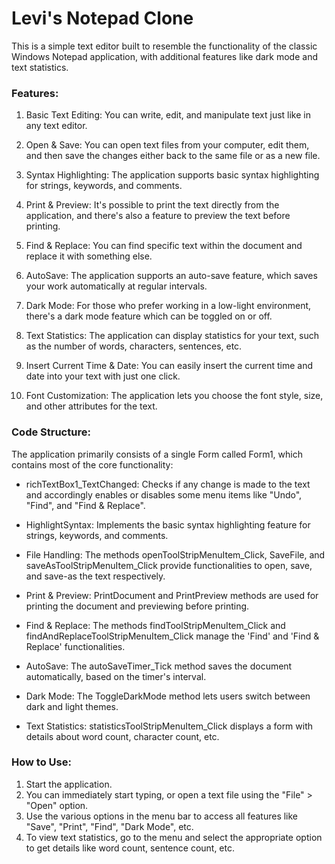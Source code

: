# **Levi's Notepad Clone**

This is a simple text editor built to resemble the functionality of the classic Windows Notepad application, with additional features like dark mode and text statistics.


### **Features:**
1. Basic Text Editing: You can write, edit, and manipulate text just like in any text editor.

2. Open & Save: You can open text files from your computer, edit them, and then save the changes either back to the same file or as a new file.

3. Syntax Highlighting: The application supports basic syntax highlighting for strings, keywords, and comments.

4. Print & Preview: It's possible to print the text directly from the application, and there's also a feature to preview the text before printing.

5. Find & Replace: You can find specific text within the document and replace it with something else.

6. AutoSave: The application supports an auto-save feature, which saves your work automatically at regular intervals.

7. Dark Mode: For those who prefer working in a low-light environment, there's a dark mode feature which can be toggled on or off.

8. Text Statistics: The application can display statistics for your text, such as the number of words, characters, sentences, etc.

9. Insert Current Time & Date: You can easily insert the current time and date into your text with just one click.

10. Font Customization: The application lets you choose the font style, size, and other attributes for the text.


### **Code Structure:**
The application primarily consists of a single Form called Form1, which contains most of the core functionality:

- richTextBox1_TextChanged: Checks if any change is made to the text and accordingly enables or disables some menu items like "Undo", "Find", and "Find & Replace".

- HighlightSyntax: Implements the basic syntax highlighting feature for strings, keywords, and comments.

- File Handling: The methods openToolStripMenuItem_Click, SaveFile, and saveAsToolStripMenuItem_Click provide functionalities to open, save, and save-as the text respectively.

- Print & Preview: PrintDocument and PrintPreview methods are used for printing the document and previewing before printing.

- Find & Replace: The methods findToolStripMenuItem_Click and findAndReplaceToolStripMenuItem_Click manage the 'Find' and 'Find & Replace' functionalities.

- AutoSave: The autoSaveTimer_Tick method saves the document automatically, based on the timer's interval.

- Dark Mode: The ToggleDarkMode method lets users switch between dark and light themes.

- Text Statistics: statisticsToolStripMenuItem_Click displays a form with details about word count, character count, etc.


### **How to Use:**
1. Start the application.
2. You can immediately start typing, or open a text file using the "File" > "Open" option.
3. Use the various options in the menu bar to access all features like "Save", "Print", "Find", "Dark Mode", etc.
4. To view text statistics, go to the menu and select the appropriate option to get details like word count, sentence count, etc.
